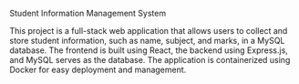 Student Information Management System

This project is a full-stack web application that allows users to collect and store student information, such as name, subject, and marks, in a MySQL database. 
The frontend is built using React, the backend using Express.js, and MySQL serves as the database. 
The application is containerized using Docker for easy deployment and management.

